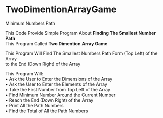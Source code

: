 # TwoDimentionArrayGame
Minimum Numbers Path

This Code Provide Simple Program About **Finding The Smallest Number Path**  
This Program Called **Two Dimention Array Game**  
  
  
This Program Will Find The Smallest Numbers Path Form (Top Left) of the Array  
to the End (Down Right) of the Array  
  
  
This Program Will:  
•	Ask the User to Enter the Dimensions of the Array   
•	Ask the User to Enter the Elements of the Array  
•	Take the First Number from Top Left of the Array  
•	Find Minimum Number Around the Current Number  
•	Reach the End (Down Right) of the Array  
•	Print All the Path Numbers  
•	Find the Total of All the Path Numbers  
